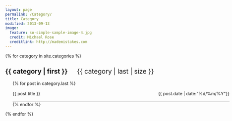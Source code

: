 ```yaml
---
layout: page
permalink: /Category/
title: Category
modified: 2013-09-13
image:
  feature: so-simple-sample-image-4.jpg
  credit: Michael Rose
  creditlink: http://mademistakes.com
---
```

{% for category in site.categories %}
<h2>{{ category | first }}<a style="margin-left:30px;font-weight:normal">{{ category | last | size }}</a></h2>

<ul class="arc-list">
    {% for post in category.last %}
        <li style="width:700px;list-style-type:none;border-bottom:1px solid #ccc;line-height:50px"><a href="{{ post.url }}" style="text-decoration:none">{{ post.title }}<span style="float:right">{{ post.date | date:"%d/%m/%Y"}}</span></a></li>
    {% endfor %}
</ul>
{% endfor %}